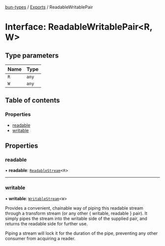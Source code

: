 [bun-types](https://github.com/oven-sh/bun-types/blob/master/api-docs/README.md) / [Exports](https://github.com/oven-sh/bun-types/blob/master/api-docs/modules.md) / ReadableWritablePair

# Interface: ReadableWritablePair<R, W\>

## Type parameters

| Name | Type |
| :------ | :------ |
| `R` | `any` |
| `W` | `any` |

## Table of contents

### Properties

- [readable](https://github.com/oven-sh/bun-types/blob/master/api-docs/interfaces/ReadableWritablePair.md#readable)
- [writable](https://github.com/oven-sh/bun-types/blob/master/api-docs/interfaces/ReadableWritablePair.md#writable)

## Properties

### readable

• **readable**: [`ReadableStream`](https://github.com/oven-sh/bun-types/blob/master/api-docs/modules.md#readablestream)<`R`\>

___

### writable

• **writable**: [`WritableStream`](https://github.com/oven-sh/bun-types/blob/master/api-docs/modules.md#writablestream)<`W`\>

Provides a convenient, chainable way of piping this readable stream through a transform stream (or any other { writable, readable } pair). It simply pipes the stream into the writable side of the supplied pair, and returns the readable side for further use.

Piping a stream will lock it for the duration of the pipe, preventing any other consumer from acquiring a reader.

